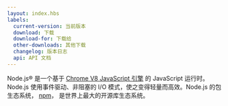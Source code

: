 ```yaml
---
layout: index.hbs
labels:
  current-version: 当前版本
  download: 下载
  download-for: 下载给
  other-downloads: 其他下载
  changelog: 版本日志
  api: API 文档
---
```


Node.js® 是一个基于 [Chrome V8 JavaScript 引擎](https://developers.google.com/v8/) 的 JavaScript 运行时。
Node.js 使用事件驱动、非阻塞的 I/O 模式，使之变得轻量而高效。Node.js 的包生态系统， [npm](https://www.npmjs.com/)， 是世界上最大的开源库生态系统。
